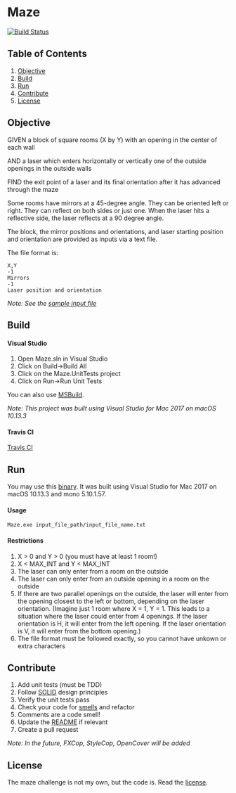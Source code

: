 # Maze

[![Build Status](https://travis-ci.com/rehan-shariff/maze.svg?branch=master)](https://travis-ci.com/rehan-shariff/maze)

## Table of Contents
1. [Objective](#objective)
2. [Build](#build)
3. [Run](#run)
4. [Contribute](#contribute)
6. [License](#license)

## Objective 

GIVEN a block of square rooms (X by Y) with an opening in the center of each wall

AND a laser which enters horizontally or vertically one of the outside openings in the outside walls

FIND the exit point of a laser and its final orientation after it has advanced through the maze

Some rooms have mirrors at a 45-degree angle. They can be oriented left or right. They can reflect on both sides or just one. When the laser hits a reflective side, the laser reflects at a 90 degree angle.

The block, the mirror positions and orientations, and laser starting position and orientation are provided as inputs via a text file.

The file format is:

~~~~
X,Y
-1
Mirrors
-1
Laser position and orientation
~~~~

*Note: See the [sample input file](https://github.com/rehan-shariff/maze/blob/master/sample_maze_input.txt)*

## Build

#### Visual Studio

1. Open Maze.sln in Visual Studio
2. Click on Build->Build All
3. Click on the Maze.UnitTests project
4. Click on Run->Run Unit Tests

You can also use [MSBuild](https://msdn.microsoft.com/en-us/library/ms164311.aspx).

*Note: This project was built using Visual Studio for Mac 2017 on macOS 10.13.3*

#### Travis CI

[Travis CI](https://travis-ci.com/rehan-shariff/maze)

## Run

You may use this [binary](https://github.com/rehan-shariff/maze/blob/master/bin/Release/Maze.exe). It was built using Visual Studio for Mac 2017 on macOS 10.13.3 and mono 5.10.1.57.

#### Usage

~~~~
Maze.exe input_file_path/input_file_name.txt
~~~~

#### Restrictions

1. X > 0 and Y > 0 (you must have at least 1 room!)
2. X < MAX_INT and Y < MAX_INT
3. The laser can only enter from a room on the outside
4. The laser can only enter from an outside opening in a room on the outside
5. If there are two parallel openings on the outside, the laser will enter from the opening closest to the left or bottom, depending on the laser orientation. (Imagine just 1 room where X = 1, Y = 1. This leads to a situation where the laser could enter from 4 openings. If the laser orientation is H, it will enter from the left opening. If the laser orientation is V, it will enter from the bottom opening.)
6. The file format must be followed exactly, so you cannot have unkown or extra characters

## Contribute

1. Add unit tests (must be TDD)
2. Follow [SOLID](http://butunclebob.com/ArticleS.UncleBob.PrinciplesOfOod) design principles
3. Verify the unit tests pass
4. Check your code for [smells](http://www.industriallogic.com/wp-content/uploads/2005/09/smellstorefactorings.pdf) and refactor
5. Comments are a code smell!
6. Update the [README](https://github.com/rehan-shariff/maze/blob/master/README.md) if relevant
7. Create a pull request

*Note: In the future, FXCop, StyleCop, OpenCover will be added*

## License

The maze challenge is not my own, but the code is. Read the [license](https://github.com/rehan-shariff/maze/blob/master/LICENSE).
